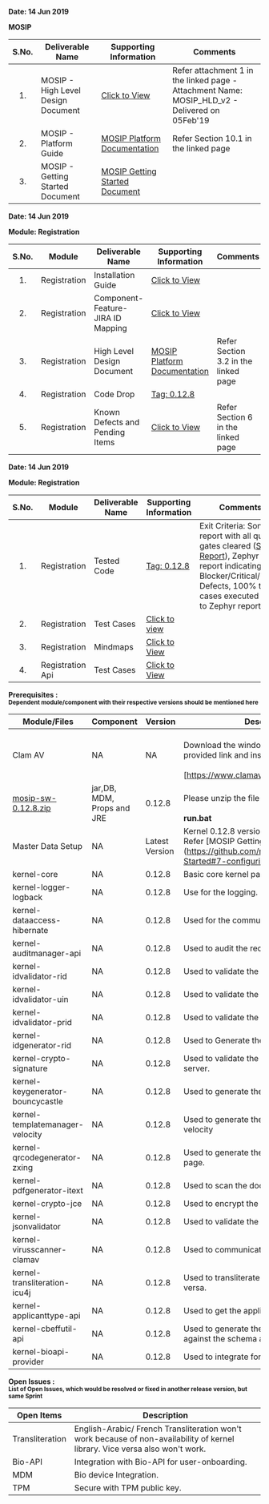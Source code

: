 **Date: 14 Jun 2019** 

**MOSIP**

|**S.No.**| **Deliverable Name**| **Supporting Information**|**Comments**|
|:------:|-----|---|---|
|1.|MOSIP - High Level Design Document|[Click to View](Deliverables---Attachments)|Refer attachment 1 in the linked page - Attachment Name: MOSIP_HLD_v2 - Delivered on 05Feb'19|
|2.|MOSIP - Platform Guide|[MOSIP Platform Documentation](Platform-Documentation)|Refer Section 10.1 in the linked page|
|3.|MOSIP - Getting Started Document|[MOSIP Getting Started Document](https://github.com/mosip/mosip/wiki/Getting-Started)|


**Date: 14 Jun 2019**

**Module: Registration**

|**S.No.**|**Module**|**Deliverable Name**| **Supporting Information**|**Comments**|
|:------:|-----|---|---|---|
|1.|Registration|Installation Guide| [Click to View](https://github.com/mosip/mosip/wiki/Registration-Client-Setup)
|2.|Registration|Component-Feature-JIRA ID Mapping|[Click to View](https://github.com/mosip/mosip/wiki/Component-Feature-ID-JIRA-ID-Mapping#9-registration-)|
|3.|Registration|High Level Design Document|[MOSIP Platform Documentation](https://github.com/mosip/mosip/wiki/Platform-Documentation#32-registration-services-)|Refer Section 3.2 in the linked page|
|4.|Registration|Code Drop|[Tag: 0.12.8](/mosip/mosip/releases/tag/0.12.8)||
|5.|Registration|Known Defects and Pending Items|[Click to View](Deliverables---Attachments)|Refer Section 6 in the linked page|

**Date: 14 Jun 2019**

**Module: Registration**

|**S.No.**|**Module**|**Deliverable Name**| **Supporting Information**|**Comments**|
|:------:|-----|---|---|---|
|1.|Registration|Tested Code|[Tag: 0.12.8](/mosip/mosip/releases/tag/0.12.8)|Exit Criteria: Sonar report with all quality gates cleared ([Sonar Report](//104.215.158.154:9000/dashboard?id=io.mosip.preregistration%3Apre-registration-parent)), Zephyr report indicating: No Blocker/Critical/Major Defects, 100% test cases executed (link to Zephyr report)|
|2.|Registration|Test Cases|[Click to view](//mosipid.atlassian.net/projects/MOS?version.id=10016&cycle.id=3ecb8208-a6f8-4ce0-9c07-1b87e1842e97&selectedItem=com.thed.zephyr.je__project-centric-view-tests-page&testsTab=test-cycles-tab)||
|3.|Registration|Mindmaps|[Click to View](/mosip/mosip/tree/master/docs/testing/Registration%20Client/Mindmaps)|
|4.|Registration Api|Test Cases|[Click to View](https://github.com/mosip/mosip/blob/master/docs/testing/Registration%20Client/Mindmaps/Reg_Client_NonBio_Integration_TestCases.xlsx)|

**Prerequisites : <br><sub>Dependent module/component with their respective versions should be mentioned here</sub></br>**  

|**Module/Files**|**Component**|**Version**|**Description (If any)**|
|-----|-------------|----------------|--------------|
|Clam AV |NA|NA|<br>Download the windows clam av antivirus by provided link and install the s\w.</br> <br>[https://www.clamav.net/downloads#otherversions]</br>|
|[mosip-sw-0.12.8.zip](https://devops.mosip.io/artifactory/libs-release/io/mosip/registration/registration-client/0.12.8/)|jar,DB, MDM, Props and JRE|0.12.8|<br>Please unzip the file and execute the run.bat</br><br> **run.bat**</br>|
|Master Data Setup |NA|Latest Version|Kernel 0.12.8 version of DB scripts can be used. Refer [MOSIP Getting Started doc.] (https://github.com/mosip/mosip/wiki/Getting-Started#7-configuring-mosip-).|
|kernel-core|NA|0.12.8|Basic core kernel packages.|
|kernel-logger-logback|NA|0.12.8|Use for the logging.|
|kernel-dataaccess-hibernate|NA|0.12.8|Used for the communicating to the DB.|
|kernel-auditmanager-api|NA|0.12.8|Used to audit the records into the DB|
|kernel-idvalidator-rid|NA|0.12.8|Used to validate the RID format.|
|kernel-idvalidator-uin|NA|0.12.8|Used to validate the UIN format|
|kernel-idvalidator-prid|NA|0.12.8|Used to validate the PRID format|
|kernel-idgenerator-rid|NA|0.12.8|Used to Generate the RID.|
|kernel-crypto-signature|NA|0.12.8|Used to validate the signature response from server.|
|kernel-keygenerator-bouncycastle|NA|0.12.8|Used to generate the key pair for AES -256.|
|kernel-templatemanager-velocity|NA|0.12.8|Used to generate the template manager using the velocity|
|kernel-qrcodegenerator-zxing|NA|0.12.8|Used to generate the QR code in acknowledgment page.|
|kernel-pdfgenerator-itext|NA|0.12.8|Used to scan the document in PDF format.|
|kernel-crypto-jce|NA|0.12.8|Used to encrypt the packet information|
|kernel-jsonvalidator|NA|0.12.8|Used to validate the JSON.|
|kernel-virusscanner-clamav|NA|0.12.8|Used to communicate to the Antivirus Clam AV|
|kernel-transliteration-icu4j|NA|0.12.8|Used to transliterate the Arabic to French and vice versa.|
|kernel-applicanttype-api|NA|0.12.8|Used to get the applicant types |
|kernel-cbeffutil-api|NA|0.12.8|Used to generate the CBEFF file and validate against the schema also.|
|kernel-bioapi-provider|NA|0.12.8|Used to integrate for the user-onboarding.|

**Open Issues : <br><sub>List of Open Issues, which would be resolved or fixed in another release version, but same Sprint</sub></br>**  

|Open Items|Description
|-----------------|----------------------
Transliteration|English-Arabic/ French Transliteration  won't work because of non-availability of kernel library. Vice versa also won't work.
Bio-API|Integration with Bio-API for user-onboarding.
MDM | Bio device Integration. 
TPM | Secure with TPM public key.  

